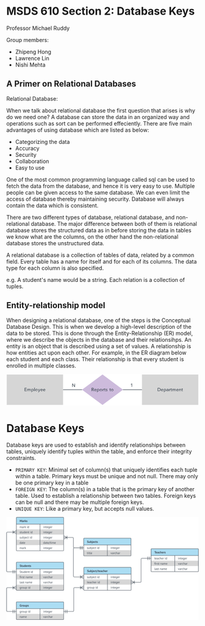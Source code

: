 # MSDS 610 Section 2: Database Keys
Professor Michael Ruddy

Group members:
- Zhipeng Hong
- Lawrence Lin
- Nishi Mehta

## A Primer on Relational Databases
Relational Database:

When we talk about relational database the first question that arises is why do we need one? A database can store the data in an organized way and operations such as sort can be performed effeciently. There are five main advantages of using database which are listed as below:

- Categorizing the data
- Accuracy
- Security
- Collaboration
- Easy to use

One of the most common programming language called sql can be used to fetch the data from the database, and hence it is very easy to use. Multiple people can be given access to the same database. We can even limit the access of database thereby maintaining security. Database will always contain the data which is consistent.

There are two different types of database, relational database, and non-relational database. The major difference between both of them is relational database stores the structured data as in before storing the data in tables we know what are the columns, on the other hand the non-relational database stores the unstructured data.

A relational database is a collection of tables of data, related by a common field. Every table has a name for itself and for each of its columns. The data type for each column is also specified.

e.g. A student's name would be a string.
Each relation is a collection of tuples.

## Entity-relationship model
When designing a relational database, one of the steps is the Conceptual Database Design. This is when we develop a high-level description of the data to be stored. This is done through the Entity-Relationship (ER) model, where we describe the objects in the database and their relationsihps. An entity is an object that is described using a set of values. A relationship is how entities act upon each other. For example, in the ER diagram below each student and each class. Their relationship is that every student is enrolled in multiple classes.

![](img/er.svg)


# Database Keys
Database keys are used to establish and identify relationships between 
tables, uniquely identify tuples within the table, and enforce their integrity constraints. 

- `PRIMARY KEY`: Minimal set of column(s) that uniquely identifies each tuple within a table. Primary keys must be unique and not null. There may only be one primary key in a table
- `FOREIGN KEY`: The column(s) in a table that is the primary key of another table. Used to establish a relationship between two tables. Foreign keys can be null and there may be multiple foreign keys.
- `UNIQUE KEY`: Like a primary key, but accepts null values.


![](img/ex.svg)



